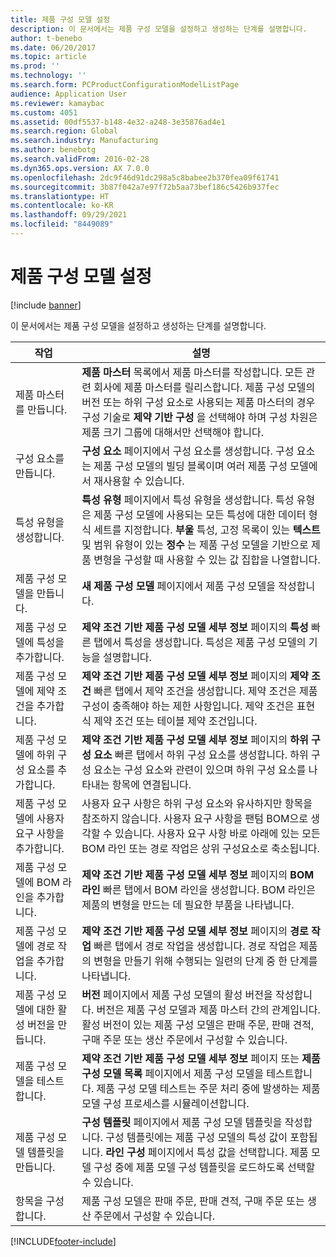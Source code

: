 ```yaml
---
title: 제품 구성 모델 설정
description: 이 문서에서는 제품 구성 모델을 설정하고 생성하는 단계를 설명합니다.
author: t-benebo
ms.date: 06/20/2017
ms.topic: article
ms.prod: ''
ms.technology: ''
ms.search.form: PCProductConfigurationModelListPage
audience: Application User
ms.reviewer: kamaybac
ms.custom: 4051
ms.assetid: 00df5537-b148-4e32-a248-3e35876ad4e1
ms.search.region: Global
ms.search.industry: Manufacturing
ms.author: benebotg
ms.search.validFrom: 2016-02-28
ms.dyn365.ops.version: AX 7.0.0
ms.openlocfilehash: 2dc9f46d91dc298a5c8babee2b370fea09f61741
ms.sourcegitcommit: 3b87f042a7e97f72b5aa73bef186c5426b937fec
ms.translationtype: HT
ms.contentlocale: ko-KR
ms.lasthandoff: 09/29/2021
ms.locfileid: "8449089"
---
```

# <a name="set-up-a-product-configuration-model"></a>제품 구성 모델 설정

[!include [banner](../includes/banner.md)]

이 문서에서는 제품 구성 모델을 설정하고 생성하는 단계를 설명합니다.

| 작업                                                        | 설명                                                                                                                                                                                                                                                                                                                                                                                        |
|-------------------------------------------------------------|----------------------------------------------------------------------------------------------------------------------------------------------------------------------------------------------------------------------------------------------------------------------------------------------------------------------------------------------------------------------------------------------------|
| 제품 마스터를 만듭니다.                                    | **제품 마스터** 목록에서 제품 마스터를 작성합니다. 모든 관련 회사에 제품 마스터를 릴리스합니다. 제품 구성 모델의 버전 또는 하위 구성 요소로 사용되는 제품 마스터의 경우 구성 기술로 **제약 기반 구성** 을 선택해야 하며 구성 차원은 제품 크기 그룹에 대해서만 선택해야 합니다. |
| 구성 요소를 만듭니다.                                          | **구성 요소** 페이지에서 구성 요소를 생성합니다. 구성 요소는 제품 구성 모델의 빌딩 블록이며 여러 제품 구성 모델에서 재사용할 수 있습니다.                                                                                                                                                                                                                      |
| 특성 유형을 생성합니다.                                     | **특성 유형** 페이지에서 특성 유형을 생성합니다. 특성 유형은 제품 구성 모델에 사용되는 모든 특성에 대한 데이터 형식 세트를 지정합니다. **부울** 특성, 고정 목록이 있는 **텍스트** 및 범위 유형이 있는 **정수** 는 제품 구성 모델을 기반으로 제품 변형을 구성할 때 사용할 수 있는 값 집합을 나열합니다.       |
| 제품 구성 모델을 만듭니다.                       | **새 제품 구성 모델** 페이지에서 제품 구성 모델을 작성합니다.                                                                                                                                                                                                                                                                                                              |
| 제품 구성 모델에 특성을 추가합니다.            | **제약 조건 기반 제품 구성 모델 세부 정보** 페이지의 **특성** 빠른 탭에서 특성을 생성합니다. 특성은 제품 구성 모델의 기능을 설명합니다.                                                                                                                                                                                                       |
| 제품 구성 모델에 제약 조건을 추가합니다.           | **제약 조건 기반 제품 구성 모델 세부 정보** 페이지의 **제약 조건** 빠른 탭에서 제약 조건을 생성합니다. 제약 조건은 제품 구성이 충족해야 하는 제한 사항입니다. 제약 조건은 표현식 제약 조건 또는 테이블 제약 조건입니다.                                                                                                                                 |
| 제품 구성 모델에 하위 구성 요소를 추가합니다.         | **제약 조건 기반 제품 구성 모델 세부 정보** 페이지의 **하위 구성 요소** 빠른 탭에서 하위 구성 요소를 생성합니다. 하위 구성 요소는 구성 요소와 관련이 있으며 하위 구성 요소를 나타내는 항목에 연결됩니다.                                                                                                                                                                       |
| 제품 구성 모델에 사용자 요구 사항을 추가합니다.     | 사용자 요구 사항은 하위 구성 요소와 유사하지만 항목을 참조하지 않습니다. 사용자 요구 사항을 팬텀 BOM으로 생각할 수 있습니다. 사용자 요구 사항 바로 아래에 있는 모든 BOM 라인 또는 경로 작업은 상위 구성요소로 축소됩니다.                                                                                                                       |
| 제품 구성 모델에 BOM 라인을 추가합니다.             | **제약 조건 기반 제품 구성 모델 세부 정보** 페이지의 **BOM 라인** 빠른 탭에서 BOM 라인을 생성합니다. BOM 라인은 제품의 변형을 만드는 데 필요한 부품을 나타냅니다.                                                                                                                                                                                                 |
| 제품 구성 모델에 경로 작업을 추가합니다.      | **제약 조건 기반 제품 구성 모델 세부 정보** 페이지의 **경로 작업** 빠른 탭에서 경로 작업을 생성합니다. 경로 작업은 제품의 변형을 만들기 위해 수행되는 일련의 단계 중 한 단계를 나타냅니다.                                                                                                                                                    |
| 제품 구성 모델에 대한 활성 버전을 만듭니다. | **버전** 페이지에서 제품 구성 모델의 활성 버전을 작성합니다. 버전은 제품 구성 모델과 제품 마스터 간의 관계입니다. 활성 버전이 있는 제품 구성 모델은 판매 주문, 판매 견적, 구매 주문 또는 생산 주문에서 구성할 수 있습니다.                                                               |
| 제품 구성 모델을 테스트합니다.                         | **제약 조건 기반 제품 구성 모델 세부 정보** 페이지 또는 **제품 구성 모델 목록** 페이지에서 제품 구성 모델을 테스트합니다. 제품 구성 모델 테스트는 주문 처리 중에 발생하는 제품 모델 구성 프로세스를 시뮬레이션합니다.                                                                                                |
| 제품 구성 모델 템플릿을 만듭니다.                | **구성 템플릿** 페이지에서 제품 구성 모델 템플릿을 작성합니다. 구성 템플릿에는 제품 구성 모델의 특성 값이 포함됩니다. **라인 구성** 페이지에서 특성 값을 선택합니다. 제품 모델 구성 중에 제품 모델 구성 템플릿을 로드하도록 선택할 수 있습니다.                                                   |
| 항목을 구성합니다.                                          | 제품 구성 모델은 판매 주문, 판매 견적, 구매 주문 또는 생산 주문에서 구성할 수 있습니다.                                                                                                                                                                                                                                                                           |







[!INCLUDE[footer-include](../../includes/footer-banner.md)]